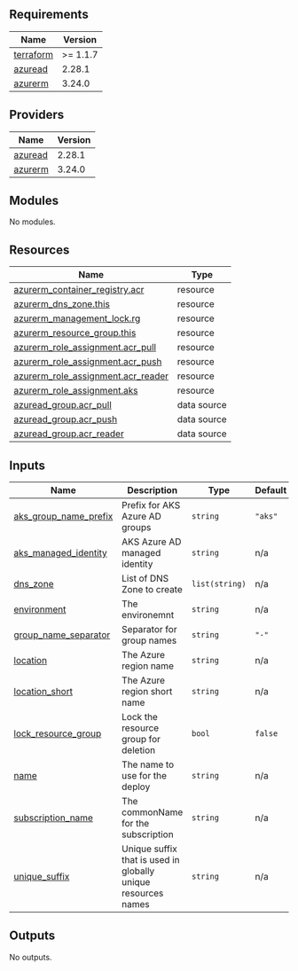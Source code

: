 ## Requirements

| Name | Version |
|------|---------|
| <a name="requirement_terraform"></a> [terraform](#requirement\_terraform) | >= 1.1.7 |
| <a name="requirement_azuread"></a> [azuread](#requirement\_azuread) | 2.28.1 |
| <a name="requirement_azurerm"></a> [azurerm](#requirement\_azurerm) | 3.24.0 |

## Providers

| Name | Version |
|------|---------|
| <a name="provider_azuread"></a> [azuread](#provider\_azuread) | 2.28.1 |
| <a name="provider_azurerm"></a> [azurerm](#provider\_azurerm) | 3.24.0 |

## Modules

No modules.

## Resources

| Name | Type |
|------|------|
| [azurerm_container_registry.acr](https://registry.terraform.io/providers/hashicorp/azurerm/3.24.0/docs/resources/container_registry) | resource |
| [azurerm_dns_zone.this](https://registry.terraform.io/providers/hashicorp/azurerm/3.24.0/docs/resources/dns_zone) | resource |
| [azurerm_management_lock.rg](https://registry.terraform.io/providers/hashicorp/azurerm/3.24.0/docs/resources/management_lock) | resource |
| [azurerm_resource_group.this](https://registry.terraform.io/providers/hashicorp/azurerm/3.24.0/docs/resources/resource_group) | resource |
| [azurerm_role_assignment.acr_pull](https://registry.terraform.io/providers/hashicorp/azurerm/3.24.0/docs/resources/role_assignment) | resource |
| [azurerm_role_assignment.acr_push](https://registry.terraform.io/providers/hashicorp/azurerm/3.24.0/docs/resources/role_assignment) | resource |
| [azurerm_role_assignment.acr_reader](https://registry.terraform.io/providers/hashicorp/azurerm/3.24.0/docs/resources/role_assignment) | resource |
| [azurerm_role_assignment.aks](https://registry.terraform.io/providers/hashicorp/azurerm/3.24.0/docs/resources/role_assignment) | resource |
| [azuread_group.acr_pull](https://registry.terraform.io/providers/hashicorp/azuread/2.28.1/docs/data-sources/group) | data source |
| [azuread_group.acr_push](https://registry.terraform.io/providers/hashicorp/azuread/2.28.1/docs/data-sources/group) | data source |
| [azuread_group.acr_reader](https://registry.terraform.io/providers/hashicorp/azuread/2.28.1/docs/data-sources/group) | data source |

## Inputs

| Name | Description | Type | Default | Required |
|------|-------------|------|---------|:--------:|
| <a name="input_aks_group_name_prefix"></a> [aks\_group\_name\_prefix](#input\_aks\_group\_name\_prefix) | Prefix for AKS Azure AD groups | `string` | `"aks"` | no |
| <a name="input_aks_managed_identity"></a> [aks\_managed\_identity](#input\_aks\_managed\_identity) | AKS Azure AD managed identity | `string` | n/a | yes |
| <a name="input_dns_zone"></a> [dns\_zone](#input\_dns\_zone) | List of DNS Zone to create | `list(string)` | n/a | yes |
| <a name="input_environment"></a> [environment](#input\_environment) | The environemnt | `string` | n/a | yes |
| <a name="input_group_name_separator"></a> [group\_name\_separator](#input\_group\_name\_separator) | Separator for group names | `string` | `"-"` | no |
| <a name="input_location"></a> [location](#input\_location) | The Azure region name | `string` | n/a | yes |
| <a name="input_location_short"></a> [location\_short](#input\_location\_short) | The Azure region short name | `string` | n/a | yes |
| <a name="input_lock_resource_group"></a> [lock\_resource\_group](#input\_lock\_resource\_group) | Lock the resource group for deletion | `bool` | `false` | no |
| <a name="input_name"></a> [name](#input\_name) | The name to use for the deploy | `string` | n/a | yes |
| <a name="input_subscription_name"></a> [subscription\_name](#input\_subscription\_name) | The commonName for the subscription | `string` | n/a | yes |
| <a name="input_unique_suffix"></a> [unique\_suffix](#input\_unique\_suffix) | Unique suffix that is used in globally unique resources names | `string` | n/a | yes |

## Outputs

No outputs.

